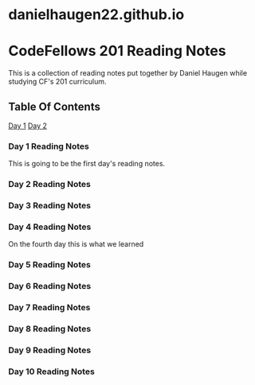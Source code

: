 # danielhaugen22.github.io
# CodeFellows 201 Reading Notes
This is a collection of reading notes put together by Daniel Haugen while studying CF's 201 curriculum.

## Table Of Contents

[Day 1](https://www.danielhaugen22.github.io/readme01.md)
[Day 2](https://www.danielhaugen22.github.io/readme02.md)


### Day 1 Reading Notes
This is going to be the first day's reading notes.
### Day 2 Reading Notes
### Day 3 Reading Notes
### Day 4 Reading Notes
On the fourth day this is what we learned
### Day 5 Reading Notes
### Day 6 Reading Notes
### Day 7 Reading Notes
### Day 8 Reading Notes
### Day 9 Reading Notes
### Day 10 Reading Notes